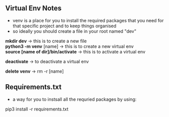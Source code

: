 ## Virtual Env Notes

- venv is a place for you to install the required packages that you need for that specific project and to keep things organised 
- so ideally you should create a file in your root named "dev"

**mkdir dev** -> this is to create a new file 
<br>
**python3 -m venv** [name] -> this is to create a new virtual env
<br>
**source [name of dir]/bin/activate** -> this is to activate a virtual env
<br>

**deactivate** -> to deactivate a virtual env

**delete venv** -> rm -r [name]

## Requirements.txt 

- a way for you to instsall all the requried packages by using:

pip3 install -r requirements.txt

## 
